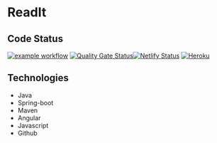 # ReadIt

## Code Status
[![example workflow](https://github.com/isadiamar/readit/actions/workflows/main.yml/badge.svg)](https://github.com/isadiamar/readit/actions/workflows/main.yml)
[![Quality Gate Status](https://sonarcloud.io/api/project_badges/measure?project=isadiamar_readit&metric=alert_status)](https://sonarcloud.io/summary/new_code?id=isadiamar_readit)[![Netlify Status](https://api.netlify.com/api/v1/badges/24c91e38-68da-4b7d-9202-f6b8a5092dd5/deploy-status)](https://app.netlify.com/sites/ri-readit/deploys)
[![Heroku](https://ri-readit-app.herokuapp.com/system/version-badge)](https://ri-readit-app.herokuapp.com/)

## Technologies
- Java
- Spring-boot
- Maven
- Angular
- Javascript
- Github
